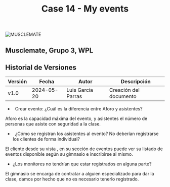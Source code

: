 ﻿---
title: Case 14 - My events
---
![MUSCLEMATE](logo.png)

## Musclemate, Grupo 3, WPL

## Historial de Versiones
| Versión | Fecha      | Autor          | Descripción                  |
| ------- | ---------- | -------------- | ---------------------------- |
| v1.0    | 2024-05-20 | Luis García Parras | Creación del documento   |


- ` `Crear evento: ¿Cuál es la diferencia entre Aforo y asistentes?

Aforo es la capacidad máxima del evento, y asistentes el número de personas que asiste con seguridad a la clase.

- ` `¿Cómo se registran los asistentes al evento? No deberían registrarse los clientes de forma individual?

El cliente desde su vista , en su sección de eventos puede ver su listado de eventos disponible según su gimnasio e inscribirse al mismo.

- ¿Los monitores no tendrían que estar registrados en alguna parte? 

El gimnasio se encarga de contratar a alguien especializado para dar la clase, damos por hecho que no es necesario tenerlo registrado.



